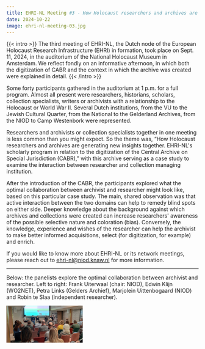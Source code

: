 ```yaml
---
title: EHRI-NL Meeting #3 - How Holocaust researchers and archives are generating new insights together. EHRI-NL's scientific program in relation to the digitization of the Central Archive on Special Jurisdiction (CABR).
date: 2024-10-22
image: ehri-nl-meeting-03.jpg
---
```


{{< intro >}}
The third meeting of EHRI-NL, the Dutch node of the European Holocaust Research Infrastructure (EHRI) in formation, took place on Sept. 11, 2024, in the auditorium of the National Holocaust Museum in Amsterdam. We reflect fondly on an informative afternoon, in which both the digitization of CABR and the context in which the archive was created were explained in detail.
{{< /intro >}}

Some forty participants gathered in the auditorium at 1 p.m. for a full program. Almost all present were researchers, historians, scholars, collection specialists, writers or archivists with a relationship to the Holocaust or World War II. Several Dutch institutions, from the VU to the Jewish Cultural Quarter, from the National to the Gelderland Archives, from the NIOD to Camp Westenbork were represented.

Researchers and archivists or collection specialists together in one meeting is less common than you might expect. So the theme was, “How Holocaust researchers and archives are generating new insights together. EHRI-NL's scholarly program in relation to the digitization of the Central Archive on Special Jurisdiction (CABR),” with this archive serving as a case study to examine the interaction between researcher and collection managing institution.

After the introduction of the CABR, the participants explored what the optimal collaboration between archivist and researcher might look like, based on this particular case study. The main, shared observation was that active interaction between the two domains can help to remedy blind spots on either side. Deeper knowledge about the background against which archives and collections were created can increase researchers' awareness of the possible selective nature and coloration (bias). Conversely, the knowledge, experience and wishes of the researcher can help the archivist to make better informed acquisitions, select (for digitization, for example) and enrich.


If you would like to know more about EHRI-NL or its network meetings, please reach out to ehri-nl@niod.knaw.nl for more information.


---

Below: the panelists explore the optimal collaboration between archivist and researcher. Left to right: Frank Uiterwaal (chair: NIOD), Edwin Klijn (WO2NET), Petra Links (Gelders Archief), Marjolein Uittenbogaard (NIOD) and Robin te Slaa (independent researcher).

<img src="./ehri-nl-meeting-03.jpg" alt="drawing" width="200"/>
